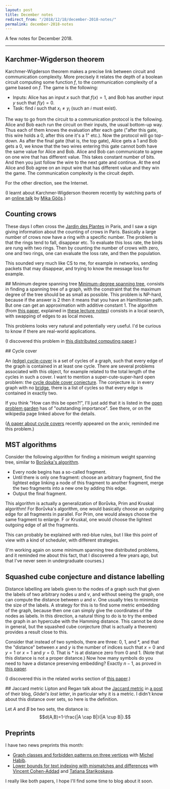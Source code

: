 ```yaml
---
layout: post
title: December notes
redirect_from: "/2018/12/18/december-2018-notes/"
permalink: december-2018-notes
---
```


A few notes for December 2018.

---

## Karchmer-Wigderson theorem

Karchmer-Wigderson theorem makes a precise link between circuit and 
communication complexity. More precisely it 
 relates the depth of a boolean
circuit computing some function $f$, to the communication complexity of a game 
based on $f$. The game is the following: 

* Inputs: Alice has an input $x$ such that $f(x)=1$, 
and Bob has another input $y$ such that $f(y)=0$.
* Task: find $i$ such that $x_i \neq y_i$ (such an $i$ must exist). 

The way to go from the circuit to a communication protocol is the following. 
Alice and Bob each run the circuit on their inputs, the usual bottom-up way. 
Thus each of them knows the 
evaluation after each gate ("after this gate, this wire holds a 0, after this 
one it's a 1" etc.). Now the protocol will go top-down.
As after the final gate (that is, the top gate), 
Alice gets a 1 and Bob gets a 0, we know that the two wires 
entering this gate cannot both have the same value for Alice and Bob. 
Alice and Bob can communicate to agree on one wire that has different value. 
This takes constant number of bits. And then you just follow the wire to the 
next gate and continue. At the end Alice and Bob agree on an input wire that has different 
value and they win the game. The communication complexity is the circuit depth. 

For the other direction, see the Internet. 

(I learnt about Karchmer-Wigderson theorem recently by watching parts of an 
[online talk](https://www.youtube.com/watch?v=t1EsRm1dmw0) by 
[Mika Göös](http://www.math.ias.edu/~mika/).) 

## Counting crows

These days I often cross the 
[Jardin des Plantes](https://en.wikipedia.org/wiki/Jardin_des_plantes)
in Paris, and I saw a sign giving information about the counting of crows in 
Paris. Basically a large number of crows now have a ring with a specific number. 
The problem is that the rings tend to fall, disappear etc. To evaluate this 
loss rate, the birds are rung with two rings. Then 
by counting the number of crows with zero, one and two rings, one can evaluate 
the loss rate, and then the population. 

This sounded very much like CS to me, for example in networks, 
sending packets that may disappear, and trying to know the message loss for 
example.

## Minimum degree spanning tree
[Minimum-degree spanning tree](https://en.wikipedia.org/wiki/Degree-constrained_spanning_tree), 
consists in finding a spanning tree of a graph, 
with the constraint that the maximum degree of the tree should be as small as 
possible. This problem is NP-hard, because if the answer is 2 then it means that 
you have an Hamiltonian path. But one can get an approximation with additive 
constant 1.
The algorithm (from 
[this paper](https://doi.org/10.1006%2Fjagm.1994.1042), explained in 
[these lecture notes](http://pages.cs.wisc.edu/~shuchi/courses/880-S07/scribe-notes/lecture08.pdf))
consists in a local search, with swapping of edges to as local moves.

This problems looks very natural and potentially very useful. I'd be curious 
to know if there are real-world applications.  

(I discovered this problem in
[this distributed computing paper](https://doi.org/10.1109/ICDCS.2015.66).)

## Cycle cover

An [(edge) cycle-cover](https://en.wikipedia.org/wiki/Edge_cycle_cover)
is a set of cycles of a graph, such that every edge of the graph 
is contained in at least one cycle. There are several problems associated with 
this object, for example related to the total length of the cycles in such a 
cover. I want to mention a super-cute-super-hard open problem: the 
[cycle double cover conjecture](https://en.wikipedia.org/wiki/Cycle_double_cover). 
The conjecture is: in every graph with no 
[bridge](https://en.wikipedia.org/wiki/Bridge_(graph_theory)), 
there is a list of cycles so that every edge is 
contained in exactly two.  

If you think "How can this be open?!", I'll just add that it is listed in the 
[open problem garden](http://www.openproblemgarden.org/op/cycle_double_cover_conjecture) 
has of "outstanding importance". See there, or on the wikipedia page linked above 
for the details. 

([A paper about cycle covers](https://arxiv.org/abs/1812.04492) recently 
appeared on the arxiv, reminded me this problem.)

## MST algorithms

Consider the following algorithm for finding a minimum weight spanning tree, similar to 
[Borůvka's algorithm](https://en.wikipedia.org/wiki/Bor%C5%AFvka%27s_algorithm). 

* Every node begins has a so-called fragment. 
* Until there is only one fragment: choose an arbitrary fragment, find the 
lightest edge linking a node of 
this fragment to another fragment, merge the two fragments into a new one by 
adding this edge. 
* Output the final fragment.

This algorithm is actually a generalization of Borůvka, Prim and Kruskal algorithm! 
For Borůvka's algorithm, one would basically choose an 
outgoing edge for all fragments in parallel. For Prim, one would always choose 
the same fragment to enlarge. F	or Kruskal, one would choose the lightest 
outgoing edge of all the fragments. 

This can probably be explained with red-blue rules, but I like this point of
view with a kind of scheduler, with different strategies.

(I'm working again on some minimum spanning tree distributed problems, and it 
reminded me about this fact, that I discovered a few years ago, but that I've 
never seen in undergraduate courses.) 

## Squashed cube conjecture and distance labelling
Distance labelling are labels given to the nodes of a graph such that given the 
labels of two arbitrary nodes $u$ and $v$, and without seeing the graph, one can compute 
the distance between $u$ and $v$. One usually tries to minimize the size of 
the labels.
A strategy for this is to find some metric embedding of the graph, because then 
one can 
simply give the coordinates of the nodes as labels. 
In this direction, a natural thing to do is to try the embed the graph in an 
hypercube with the Hamming distance. This cannot be done in general, but the 
squashed cube conjecture (that is actually a theorem) provides a result close to 
this. 

Consider that instead of two symbols, there are three: 0, 1, and *, and 
that the "distance" between $x$ and $y$ is the number of indices such that $x=0$ 
and $y=1$ or $x=1$ and $y=0$. That is * is at distance zero from 0 and 1. 
(Note that this distance is not a proper distance.)
Now how many symbols do you need to have a distance preserving embedding? 
Exactly $n-1$, as proved in [this paper](https://doi.org/10.1007/BF02579350). 


(I discovered this in the related works section of 
[this paper](https://doi.org/10.1007/3-540-44676-1_40).)

## Jaccard metric
Lipton and Regan talk about the 
[Jaccard metric](https://en.wikipedia.org/wiki/Jaccard_index) in 
[a post](https://rjlipton.wordpress.com/2018/12/14/explaining-the-jaccard-metric/)
of their blog, *Gödel's lost letter*, in particular why it is a metric. I didn't 
know about this distance over sets, so here is the definition. 

Let $A$ and $B$ 
be two sets, the distance is:
$$d(A,B)=1-\frac{|A \cap B|}{|A \cup B|}.$$

## Preprints
I have two news preprints this month: 

* [Graph classes and forbidden patterns on three vertices](https://arxiv.org/abs/1812.05913)
with [Michel Habib](https://www.irif.fr/~habib/).
* [Lower bounds for text indexing with mismatches and differences](xxx) with
[Vincent Cohen-Addad](https://www.di.ens.fr/~vcohen/) and 
[Tatiana Starikoskaya](https://starikovskaya.github.io/homepage/).

I really like both papers, I hope I'll find some time to blog about it soon.
